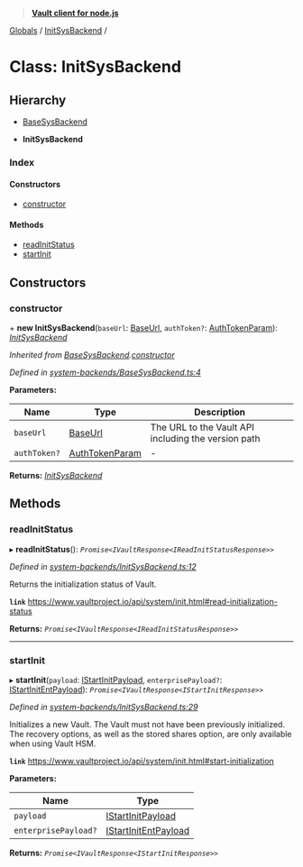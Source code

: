 > **[Vault client for node.js](../README.md)**

[Globals](../globals.md) / [InitSysBackend](initsysbackend.md) /

# Class: InitSysBackend

## Hierarchy

  * [BaseSysBackend](basesysbackend.md)

  * **InitSysBackend**

### Index

#### Constructors

* [constructor](initsysbackend.md#constructor)

#### Methods

* [readInitStatus](initsysbackend.md#readinitstatus)
* [startInit](initsysbackend.md#startinit)

## Constructors

###  constructor

\+ **new InitSysBackend**(`baseUrl`: [BaseUrl](../globals.md#baseurl), `authToken?`: [AuthTokenParam](../globals.md#authtokenparam)): *[InitSysBackend](initsysbackend.md)*

*Inherited from [BaseSysBackend](basesysbackend.md).[constructor](basesysbackend.md#constructor)*

*Defined in [system-backends/BaseSysBackend.ts:4](https://github.com/theogravity/vault-tacular/blob/13bcf09/src/system-backends/BaseSysBackend.ts#L4)*

**Parameters:**

Name | Type | Description |
------ | ------ | ------ |
`baseUrl` | [BaseUrl](../globals.md#baseurl) | The URL to the Vault API including the version path |
`authToken?` | [AuthTokenParam](../globals.md#authtokenparam) | - |

**Returns:** *[InitSysBackend](initsysbackend.md)*

## Methods

###  readInitStatus

▸ **readInitStatus**(): *`Promise<IVaultResponse<IReadInitStatusResponse>>`*

*Defined in [system-backends/InitSysBackend.ts:12](https://github.com/theogravity/vault-tacular/blob/13bcf09/src/system-backends/InitSysBackend.ts#L12)*

Returns the initialization status of Vault.

**`link`** https://www.vaultproject.io/api/system/init.html#read-initialization-status

**Returns:** *`Promise<IVaultResponse<IReadInitStatusResponse>>`*

___

###  startInit

▸ **startInit**(`payload`: [IStartInitPayload](../interfaces/iinitsysbackend.istartinitpayload.md), `enterprisePayload?`: [IStartInitEntPayload](../interfaces/iinitsysbackend.istartinitentpayload.md)): *`Promise<IVaultResponse<IStartInitResponse>>`*

*Defined in [system-backends/InitSysBackend.ts:29](https://github.com/theogravity/vault-tacular/blob/13bcf09/src/system-backends/InitSysBackend.ts#L29)*

Initializes a new Vault. The Vault must not have been previously initialized. The recovery
options, as well as the stored shares option, are only available when using Vault HSM.

**`link`** https://www.vaultproject.io/api/system/init.html#start-initialization

**Parameters:**

Name | Type |
------ | ------ |
`payload` | [IStartInitPayload](../interfaces/iinitsysbackend.istartinitpayload.md) |
`enterprisePayload?` | [IStartInitEntPayload](../interfaces/iinitsysbackend.istartinitentpayload.md) |

**Returns:** *`Promise<IVaultResponse<IStartInitResponse>>`*